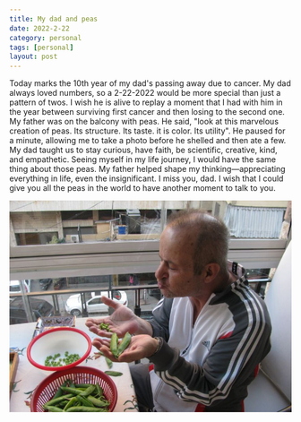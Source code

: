 ```yaml
---
title: My dad and peas 
date: 2022-2-22  
category: personal
tags: [personal]
layout: post
---
```


Today marks the 10th year of my dad's passing away due to cancer. My dad always loved numbers, so a 2-22-2022 would be more special than just a pattern of twos. I wish he is alive to replay a moment that I had with him in the year between surviving first cancer and then losing to the second one. My father was on the balcony with peas. He said, "look at this marvelous creation of peas. Its structure. Its taste. it is color. Its utility". He paused for a minute, allowing me to take a photo before he shelled and then ate a few. My dad taught us to stay curious, have faith, be scientific, creative, kind, and empathetic. Seeing myself in my life journey, I would have the same thing about those peas. My father helped shape my thinking—appreciating everything in life, even the insignificant. I miss you, dad. I wish that I could give you all the peas in the world to have another moment to talk to you.

![dad admiring peas' creation](/assets/images/personal/1645543084477.jpeg)